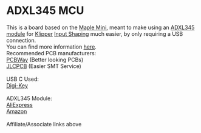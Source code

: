 # ADXL345 MCU
This is a board based on the [Maple Mini](https://github.com/leaflabs/maplemini), meant to make using an [ADXL345 module](https://s.click.aliexpress.com/e/_APsfkw) for [Klipper](https://github.com/KevinOConnor/klipper) [Input Shaping](https://github.com/KevinOConnor/klipper/blob/master/docs/Measuring_Resonances.md) much easier, by only requiring a USB connection.
<br>You can find more information [here](https://www.youtube.com/watch?v=tDQd-jGegX0).
<br>Recommended PCB manufacturers:
<br>[PCBWay](https://www.pcbway.com/setinvite.aspx?inviteid=374841) (Better looking PCBs)
<br>[JLCPCB](https://jlcpcb.com/) (Easier SMT Service)
<br>
<br>USB C Used:
<br>[Digi-Key](https://www.digikey.com/en/products/detail/gct/USB4085-GF-A/9859733)
<br>
<br>ADXL345 Module:
<br>[AliExpress](https://s.click.aliexpress.com/e/_APsfkw)
<br>[Amazon](https://amzn.to/3k1iGy9)
<br>
<br>Affiliate/Associate links above
